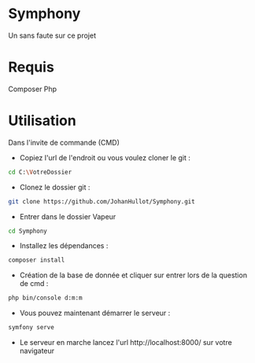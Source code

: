 # Symphony

Un sans faute sur ce projet

# Requis
Composer
Php

# Utilisation

Dans l'invite de commande (CMD)

- Copiez l'url de l'endroit ou vous voulez cloner le git :
```bash
cd C:\VotreDossier
```
- Clonez le dossier git :
```bash
git clone https://github.com/JohanHullot/Symphony.git
```

- Entrer dans le dossier Vapeur
```bash
cd Symphony
```

- Installez les dépendances : 
```bash
composer install
```
- Création de la base de donnée et cliquer sur entrer lors de la question de cmd : 
```bash
php bin/console d:m:m
```

- Vous pouvez maintenant démarrer le serveur : 
```bash
symfony serve
```
- Le serveur en marche lancez l'url http://localhost:8000/ sur votre navigateur
